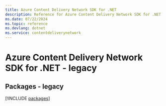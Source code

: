 ```yaml
---
title: Azure Content Delivery Network SDK for .NET
description: Reference for Azure Content Delivery Network SDK for .NET
ms.date: 07/22/2024
ms.topic: reference
ms.devlang: dotnet
ms.service: contentdeliverynetwork
---
```

# Azure Content Delivery Network SDK for .NET - legacy
## Packages - legacy
[!INCLUDE [packages](content-delivery-network-index.md)]